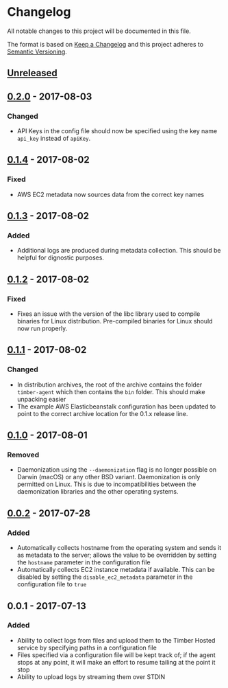 # Changelog

All notable changes to this project will be documented in this file.

The format is based on [Keep a Changelog](http://keepachangelog.com/en/1.0.0/)
and this project adheres to [Semantic Versioning](http://semver.org/spec/v2.0.0.html).

## [Unreleased]

## [0.2.0] - 2017-08-03
### Changed
  - API Keys in the config file should now be specified using the key name
    `api_key` instead of `apiKey`.

## [0.1.4] - 2017-08-02
### Fixed
  - AWS EC2 metadata now sources data from the correct key names

## [0.1.3] - 2017-08-02
### Added
  - Additional logs are produced during metadata collection. This should be
    helpful for dignostic purposes.

## [0.1.2] - 2017-08-02
### Fixed
  - Fixes an issue with the version of the libc library used to compile binaries
    for Linux distribution. Pre-compiled binaries for Linux should now run
    properly.

## [0.1.1] - 2017-08-02
### Changed
- In distribution archives, the root of the archive contains the folder
  `timber-agent` which then contains the `bin` folder. This should make
  unpacking easier
- The example AWS Elasticbeanstalk configuration has been updated to point to
  the correct archive location for the 0.1.x release line.

## [0.1.0] - 2017-08-01
### Removed
- Daemonization using the `--daemonization` flag is no longer possible on Darwin
  (macOS) or any other BSD variant. Daemonization is only permitted on Linux.
  This is due to incompatibilities between the daemonization libraries and the
  other operating systems.

## [0.0.2] - 2017-07-28
### Added
- Automatically collects hostname from the operating system and sends it as metadata
  to the server; allows the value to be overridden by setting the `hostname` parameter
  in the configuration file
- Automatically collects EC2 instance metadata if available. This can be disabled by
  setting the `disable_ec2_metadata` parameter in the configuration file to `true`

## 0.0.1 - 2017-07-13
### Added
- Ability to collect logs from files and upload them to the Timber Hosted service by
  specifying paths in a configuration file
- Files specified via a configuration file will be kept track of; if the agent
  stops at any point, it will make an effort to resume tailing at the point it
  stop
- Ability to upload logs by streaming them over STDIN

[Unreleased]: https://github.com/timberio/agent/compare/v0.2.0...HEAD
[0.2.0]: https://github.com/timberio/agent/compare/v0.1.4...v0.2.0
[0.1.4]: https://github.com/timberio/agent/compare/v0.1.3...v0.1.4
[0.1.3]: https://github.com/timberio/agent/compare/v0.1.2...v0.1.3
[0.1.2]: https://github.com/timberio/agent/compare/v0.1.1...v0.1.2
[0.1.1]: https://github.com/timberio/agent/compare/v0.1.0...v0.1.1
[0.1.0]: https://github.com/timberio/agent/compare/v0.0.2...v0.1.0
[0.0.2]: https://github.com/timberio/agent/compare/v0.0.1...v0.0.2
